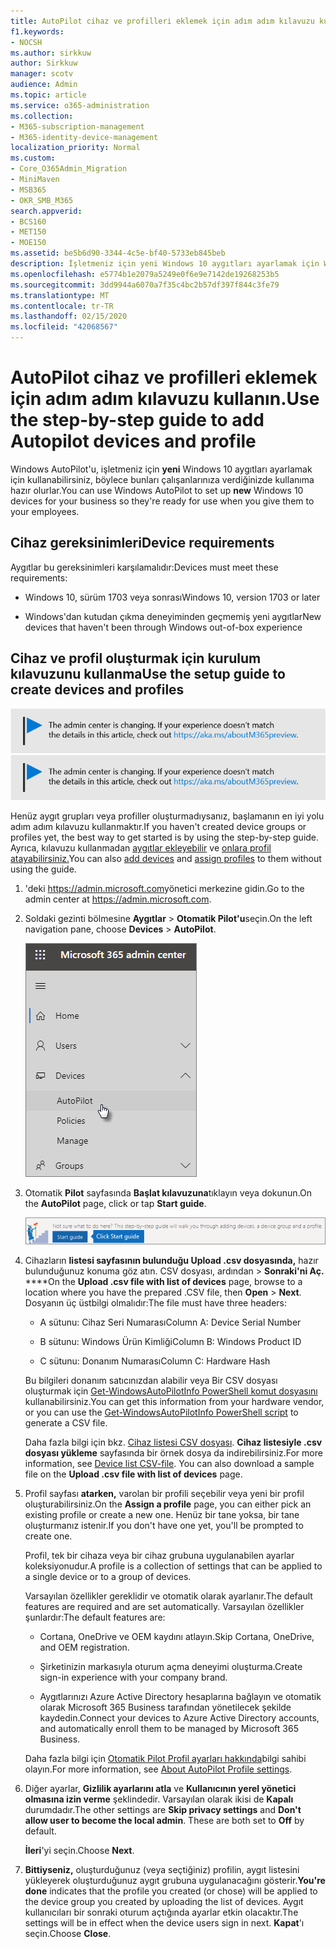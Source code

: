 ```yaml
---
title: AutoPilot cihaz ve profilleri eklemek için adım adım kılavuzu kullanın.
f1.keywords:
- NOCSH
ms.author: sirkkuw
author: Sirkkuw
manager: scotv
audience: Admin
ms.topic: article
ms.service: o365-administration
ms.collection:
- M365-subscription-management
- M365-identity-device-management
localization_priority: Normal
ms.custom:
- Core_O365Admin_Migration
- MiniMaven
- MSB365
- OKR_SMB_M365
search.appverid:
- BCS160
- MET150
- MOE150
ms.assetid: be5b6d90-3344-4c5e-bf40-5733eb845beb
description: İşletmeniz için yeni Windows 10 aygıtları ayarlamak için Windows AutoPilot'u nasıl kullanacağınızı öğrenin.
ms.openlocfilehash: e5774b1e2079a5249e0f6e9e7142de19268253b5
ms.sourcegitcommit: 3dd9944a6070a7f35c4bc2b57df397f844c3fe79
ms.translationtype: MT
ms.contentlocale: tr-TR
ms.lasthandoff: 02/15/2020
ms.locfileid: "42068567"
---
```

# <a name="use-the-step-by-step-guide-to-add-autopilot-devices-and-profile"></a><span data-ttu-id="5f95a-103">AutoPilot cihaz ve profilleri eklemek için adım adım kılavuzu kullanın.</span><span class="sxs-lookup"><span data-stu-id="5f95a-103">Use the step-by-step guide to add Autopilot devices and profile</span></span>

<span data-ttu-id="5f95a-104">Windows AutoPilot'u, işletmeniz için **yeni** Windows 10 aygıtları ayarlamak için kullanabilirsiniz, böylece bunları çalışanlarınıza verdiğinizde kullanıma hazır olurlar.</span><span class="sxs-lookup"><span data-stu-id="5f95a-104">You can use Windows AutoPilot to set up **new** Windows 10 devices for your business so they're ready for use when you give them to your employees.</span></span>
  
## <a name="device-requirements"></a><span data-ttu-id="5f95a-105">Cihaz gereksinimleri</span><span class="sxs-lookup"><span data-stu-id="5f95a-105">Device requirements</span></span>

<span data-ttu-id="5f95a-106">Aygıtlar bu gereksinimleri karşılamalıdır:</span><span class="sxs-lookup"><span data-stu-id="5f95a-106">Devices must meet these requirements:</span></span>
  
- <span data-ttu-id="5f95a-107">Windows 10, sürüm 1703 veya sonrası</span><span class="sxs-lookup"><span data-stu-id="5f95a-107">Windows 10, version 1703 or later</span></span>
    
- <span data-ttu-id="5f95a-108">Windows'dan kutudan çıkma deneyiminden geçmemiş yeni aygıtlar</span><span class="sxs-lookup"><span data-stu-id="5f95a-108">New devices that haven't been through Windows out-of-box experience</span></span>
    
## <a name="use-the-setup-guide-to-create-devices-and-profiles"></a><span data-ttu-id="5f95a-109">Cihaz ve profil oluşturmak için kurulum kılavuzunu kullanma</span><span class="sxs-lookup"><span data-stu-id="5f95a-109">Use the setup guide to create devices and profiles</span></span>

<span data-ttu-id="5f95a-110">[![Yönetim merkezinin değiştiğini size bildirmeye yarayan etiket ve daha fazla ayrıntıyı aka.ms/aboutM365preview sayfasında bulabilirsiniz.](../media/m365admincenterchanging.png)](https://docs.microsoft.com/office365/admin/microsoft-365-admin-center-preview)</span><span class="sxs-lookup"><span data-stu-id="5f95a-110">[![Label to let you know the admin center is changing and you can find more details at aka.ms/aboutM365preview.](../media/m365admincenterchanging.png)](https://docs.microsoft.com/office365/admin/microsoft-365-admin-center-preview)</span></span>

<span data-ttu-id="5f95a-111">Henüz aygıt grupları veya profiller oluşturmadıysanız, başlamanın en iyi yolu adım adım kılavuzu kullanmaktır.</span><span class="sxs-lookup"><span data-stu-id="5f95a-111">If you haven't created device groups or profiles yet, the best way to get started is by using the step-by-step guide.</span></span> <span data-ttu-id="5f95a-112">Ayrıca, kılavuzu kullanmadan [aygıtlar ekleyebilir](create-and-edit-autopilot-devices.md) ve [onlara profil atayabilirsiniz.](create-and-edit-autopilot-profiles.md)</span><span class="sxs-lookup"><span data-stu-id="5f95a-112">You can also [add devices](create-and-edit-autopilot-devices.md) and [assign profiles](create-and-edit-autopilot-profiles.md) to them without using the guide.</span></span> 
  
1. <span data-ttu-id="5f95a-113">'deki <a href="https://go.microsoft.com/fwlink/p/?linkid=837890" target="_blank">https://admin.microsoft.com</a>yönetici merkezine gidin.</span><span class="sxs-lookup"><span data-stu-id="5f95a-113">Go to the admin center at <a href="https://go.microsoft.com/fwlink/p/?linkid=837890" target="_blank">https://admin.microsoft.com</a>.</span></span>

2. <span data-ttu-id="5f95a-114">Soldaki gezinti bölmesine **Aygıtlar** \> **Otomatik Pilot'u**seçin.</span><span class="sxs-lookup"><span data-stu-id="5f95a-114">On the left navigation pane, choose **Devices** \> **AutoPilot**.</span></span>

    ![Yönetici merkezinde, aygıtları ve ardından Otomatik Pilot'u seçin.](../media/AutoPilot.png)
  
2. <span data-ttu-id="5f95a-116">Otomatik **Pilot** sayfasında **Başlat kılavuzuna**tıklayın veya dokunun.</span><span class="sxs-lookup"><span data-stu-id="5f95a-116">On the **AutoPilot** page, click or tap **Start guide**.</span></span>
    
    ![Click Start guide for step-by-step instructions for Autopilot.](../media/31662655-d1e6-437d-87ea-c0dec5da56f7.png)
  
3. <span data-ttu-id="5f95a-118">Cihazların **listesi sayfasının bulunduğu Upload .csv dosyasında,** hazır bulunduğunuz konuma göz atın. CSV dosyası, ardından \> **Sonraki'ni Aç.** \*\*\*\*</span><span class="sxs-lookup"><span data-stu-id="5f95a-118">On the **Upload .csv file with list of devices** page, browse to a location where you have the prepared .CSV file, then **Open** \> **Next**.</span></span> <span data-ttu-id="5f95a-119">Dosyanın üç üstbilgi olmalıdır:</span><span class="sxs-lookup"><span data-stu-id="5f95a-119">The file must have three headers:</span></span>
    
    - <span data-ttu-id="5f95a-120">A sütunu: Cihaz Seri Numarası</span><span class="sxs-lookup"><span data-stu-id="5f95a-120">Column A: Device Serial Number</span></span>
    
    - <span data-ttu-id="5f95a-121">B sütunu: Windows Ürün Kimliği</span><span class="sxs-lookup"><span data-stu-id="5f95a-121">Column B: Windows Product ID</span></span>
    
    - <span data-ttu-id="5f95a-122">C sütunu: Donanım Numarası</span><span class="sxs-lookup"><span data-stu-id="5f95a-122">Column C: Hardware Hash</span></span>
    
    <span data-ttu-id="5f95a-123">Bu bilgileri donanım satıcınızdan alabilir veya Bir CSV dosyası oluşturmak için [Get-WindowsAutoPilotInfo PowerShell komut dosyasını](https://www.powershellgallery.com/packages/Get-WindowsAutoPilotInfo) kullanabilirsiniz.</span><span class="sxs-lookup"><span data-stu-id="5f95a-123">You can get this information from your hardware vendor, or you can use the [Get-WindowsAutoPilotInfo PowerShell script](https://www.powershellgallery.com/packages/Get-WindowsAutoPilotInfo) to generate a CSV file.</span></span> 
    
    <span data-ttu-id="5f95a-p103">Daha fazla bilgi için bkz. [Cihaz listesi CSV dosyası](https://support.office.com/article/932e3676-2491-49f0-9177-d893d2f5276e). **Cihaz listesiyle .csv dosyası yükleme** sayfasında bir örnek dosya da indirebilirsiniz.</span><span class="sxs-lookup"><span data-stu-id="5f95a-p103">For more information, see [Device list CSV-file](https://support.office.com/article/932e3676-2491-49f0-9177-d893d2f5276e). You can also download a sample file on the **Upload .csv file with list of devices** page.</span></span> 
    
4. <span data-ttu-id="5f95a-126">Profil sayfası **atarken,** varolan bir profili seçebilir veya yeni bir profil oluşturabilirsiniz.</span><span class="sxs-lookup"><span data-stu-id="5f95a-126">On the **Assign a profile** page, you can either pick an existing profile or create a new one.</span></span> <span data-ttu-id="5f95a-127">Henüz bir tane yoksa, bir tane oluşturmanız istenir.</span><span class="sxs-lookup"><span data-stu-id="5f95a-127">If you don't have one yet, you'll be prompted to create one.</span></span> 
    
    <span data-ttu-id="5f95a-128">Profil, tek bir cihaza veya bir cihaz grubuna uygulanabilen ayarlar koleksiyonudur.</span><span class="sxs-lookup"><span data-stu-id="5f95a-128">A profile is a collection of settings that can be applied to a single device or to a group of devices.</span></span>
    
    <span data-ttu-id="5f95a-129">Varsayılan özellikler gereklidir ve otomatik olarak ayarlanır.</span><span class="sxs-lookup"><span data-stu-id="5f95a-129">The default features are required and are set automatically.</span></span> <span data-ttu-id="5f95a-130">Varsayılan özellikler şunlardır:</span><span class="sxs-lookup"><span data-stu-id="5f95a-130">The default features are:</span></span>
    
    - <span data-ttu-id="5f95a-131">Cortana, OneDrive ve OEM kaydını atlayın.</span><span class="sxs-lookup"><span data-stu-id="5f95a-131">Skip Cortana, OneDrive, and OEM registration.</span></span>
    
    - <span data-ttu-id="5f95a-132">Şirketinizin markasıyla oturum açma deneyimi oluşturma.</span><span class="sxs-lookup"><span data-stu-id="5f95a-132">Create sign-in experience with your company brand.</span></span>
    
    - <span data-ttu-id="5f95a-133">Aygıtlarınızı Azure Active Directory hesaplarına bağlayın ve otomatik olarak Microsoft 365 Business tarafından yönetilecek şekilde kaydedin.</span><span class="sxs-lookup"><span data-stu-id="5f95a-133">Connect your devices to Azure Active Directory accounts, and automatically enroll them to be managed by Microsoft 365 Business.</span></span>
    
    <span data-ttu-id="5f95a-134">Daha fazla bilgi için [Otomatik Pilot Profil ayarları hakkında](autopilot-profile-settings.md)bilgi sahibi olayın.</span><span class="sxs-lookup"><span data-stu-id="5f95a-134">For more information, see [About AutoPilot Profile settings](autopilot-profile-settings.md).</span></span> 
    
5. <span data-ttu-id="5f95a-135">Diğer ayarlar, **Gizlilik ayarlarını atla** ve **Kullanıcının yerel yönetici olmasına izin verme** şeklindedir. Varsayılan olarak ikisi de **Kapalı** durumdadır.</span><span class="sxs-lookup"><span data-stu-id="5f95a-135">The other settings are **Skip privacy settings** and **Don't allow user to become the local admin**. These are both set to **Off** by default.</span></span> 
    
    <span data-ttu-id="5f95a-136">**İleri**'yi seçin.</span><span class="sxs-lookup"><span data-stu-id="5f95a-136">Choose **Next**.</span></span>
    
6. <span data-ttu-id="5f95a-137">**Bittiyseniz,** oluşturduğunuz (veya seçtiğiniz) profilin, aygıt listesini yükleyerek oluşturduğunuz aygıt grubuna uygulanacağını gösterir.</span><span class="sxs-lookup"><span data-stu-id="5f95a-137">**You're done** indicates that the profile you created (or chose) will be applied to the device group you created by uploading the list of devices.</span></span> <span data-ttu-id="5f95a-138">Aygıt kullanıcıları bir sonraki oturum açtığında ayarlar etkin olacaktır.</span><span class="sxs-lookup"><span data-stu-id="5f95a-138">The settings will be in effect when the device users sign in next.</span></span> <span data-ttu-id="5f95a-139">**Kapat**'ı seçin.</span><span class="sxs-lookup"><span data-stu-id="5f95a-139">Choose **Close**.</span></span>
    
